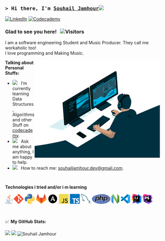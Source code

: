### <samp>&gt; Hi there, I'm <a href="https://souhailjamhour.netlify.app/" target="_blank">Souhail Jamhour</a><img src="https://media.giphy.com/media/hvRJCLFzcasrR4ia7z/giphy.gif" width="25"> </samp>

[![LinkedIn](https://img.shields.io/badge/linkedin-%230077B5.svg?style=for-the-badge&logo=linkedin&logoColor=white)](https://linkedin.com/in/souhailjamhour)
[![Codecademy](https://img.shields.io/badge/Codecademy-FFF0E5?style=for-the-badge&logo=codecademy&logoColor=1F243A)](https://www.codecademy.com/profiles/s.jamhour)

### Glad to see you here! &nbsp; ![Visitors](https://api.visitorbadge.io/api/visitors?path=https%3A%2F%2Fgithub.com%2FSouhail-JAMHOUR%2FSouhail-JAMHOUR&label=Visitors&countColor=%23263759)
I am a software engineering Student and Music Producer.
They call me workaholic too!
<br/>
I love programming and Making Music.

<img align="right" alt="GIF" src="img/giphy.gif" width="408" height="318" />
  
**Talking about Personal Stuffs:**

- <img src="https://github.com/Gapur/Gapur/blob/main/assets/lightning.gif?raw=true" width="21" />&nbsp;&nbsp; I’m currently learning Data Structures, Algorithms and other Stuff on [codecademy](https://www.codecademy.com/profiles/s.jamhour).
- <img src="https://github.com/Gapur/Gapur/blob/main/assets/message.gif?raw=true" width="21" />&nbsp;&nbsp; Ask me about anything, I am happy to help.
- <img src="https://github.com/Gapur/Gapur/blob/main/assets/letterbox.gif?raw=true" width="21" />&nbsp;&nbsp; How to reach me: souhailjamhour.dev@gmail.com.
</br>

**Technologies i tried and/or i m learning**

<p>

<a href="https://www.java.com/en/" title="Java"><img src="./icons/Java.png" /></a>
<a href="https://git-scm.com/" title="Git"><img src="icons/git.png" /></a>
<a href="https://www.python.org/" title="Python"><img src="icons/python.png" /></a>
<a href="https://gitlab.com/" title="GitLab"><img src="icons/gitlab.png" /></a>
<a href="https://www.ansible.com/" title="Ansible"><img src="icons/ansible.png" /></a>
<a href="https://en.wikipedia.org/wiki/JavaScript" title="JavaScript"><img src="icons/javascript.png" /></a>
<a href="https://www.typescriptlang.org/" title="TypeScript"><img src="icons/typescript.png" /></a>
<a href="https://www.mysql.com/" title="MySQL"><img src="icons/mysql.png" /></a>
<a href="https://www.php.net/" title="PHP"><img src="icons/php.png" /></a>
<a href="https://neovim.io/" title="Neovim"><img src="./icons/Neovim.png" /></a>
<a href="https://code.visualstudio.com/" title="Visual Studio Code"><img src="icons/vscode.png" /></a>
<a href="https://code.visualstudio.com/" title="Intellij"><img src="./icons/Intellij.png" /></a>
<a href="https://www.jetbrains.com/phpstorm/" title="PHPStorm"><img src="icons/phpstorm.png" /></a>


</p>

</br>

📈 **My GitHub Stats:**

<p>
  <img height="180em" src="https://github-readme-stats.vercel.app/api?username=Souhail-JAMHOUR&show_icons=true&theme=dark&hide_border=true&&count_private=true&include_all_commits=true" />
  <img height="180em" src="https://github-readme-stats.vercel.app/api/top-langs/?username=Souhail-JAMHOUR&exclude_repo=KNN-Image-Classification&show_icons=true&hide_border=true&theme=dark&layout=compact&langs_count=8"/>
  <img align="center" src="https://github-readme-streak-stats.herokuapp.com/?user=Souhail-JAMHOUR&count_private=true&theme=dark" alt="Souhail Jamhour" />
</p>

